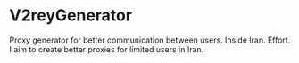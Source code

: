 # V2reyGenerator
Proxy generator for better communication between users. Inside Iran. Effort. I aim to create better proxies for limited users in Iran.
